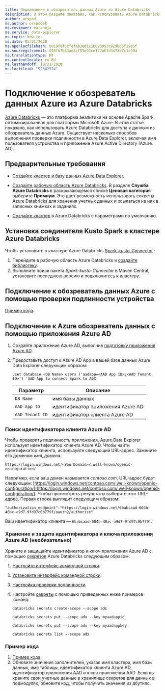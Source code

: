 ```yaml
---
title: Подключение к обозреватель данных Azure из Azure Databricks
description: В этом разделе показано, как использовать Azure Databricks для доступа к данным из обозреватель данных Azure.
author: orspod
ms.author: orspodek
ms.reviewer: maraheja
ms.service: data-explorer
ms.topic: how-to
ms.date: 05/21/2020
ms.openlocfilehash: b019f0f8cfefab2ed111b023993c929bd5f19e5f
ms.sourcegitcommit: 898f67b83ae8cf55e93ce172a6fd3473b7c1c094
ms.translationtype: MT
ms.contentlocale: ru-RU
ms.lasthandoff: 10/21/2020
ms.locfileid: "92342524"
---
```

# <a name="connect-to-azure-data-explorer-from-azure-databricks"></a>Подключение к обозреватель данных Azure из Azure Databricks

[Azure Databricks](/azure/azure-databricks/what-is-azure-databricks) — это платформа аналитики на основе Apache Spark, оптимизированная для платформы Microsoft Azure. В этой статье показано, как использовать Azure Databricks для доступа к данным из обозреватель данных Azure. Существует несколько способов выполнения проверки подлинности в Azure Data Explorer, включая имя пользователя устройства и приложение Azure Active Directory (Azure AD).
 
## <a name="prerequisites"></a>Предварительные требования

- [Создайте кластер и базу данных Azure Data Explorer](create-cluster-database-portal.md).
- [Создайте рабочую область Azure Databricks](/azure/azure-databricks/quickstart-create-databricks-workspace-portal#create-an-azure-databricks-workspace). В разделе **Служба Azure Databricks** в раскрывающемся списке **Ценовая категория** выберите **Премиум**. Это дает возможность использовать секреты Azure Databricks для хранения учетных данных и ссылаться на них в записных книжках и заданиях.

- [Создайте кластер](https://docs.azuredatabricks.net/user-guide/clusters/create.html) в Azure Databricks с параметрами по умолчанию.

 ## <a name="install-the-kusto-spark-connector-on-your-azure-databricks-cluster"></a>Установка соединителя Kusto Spark в кластере Azure Databricks

Чтобы установить в кластере Azure Databricks [Spark-kusto-Connector](https://mvnrepository.com/artifact/com.microsoft.azure.kusto/spark-kusto-connector) :

1. Перейдите в рабочую область Azure Databricks и [создайте библиотеку](https://docs.azuredatabricks.net/user-guide/libraries.html#create-a-library).
1. Выполните поиск пакета *Spark-kusto-Connector* в Maven Central, установите последнюю версию и подключитесь к кластеру. 

## <a name="connect-to-azure-data-explorer-by-using-a-device-authentication"></a>Подключение к обозреватель данных Azure с помощью проверки подлинности устройства

[Пример кода](https://github.com/Azure/azure-kusto-spark/blob/master/samples/src/main/python/pyKusto.py).

## <a name="connect-to-azure-data-explorer-by-using-an-azure-ad-app"></a>Подключение к Azure обозреватель данных с помощью приложения Azure AD

1. Создайте приложение Azure AD, выполнив [подготовку приложения Azure AD](./provision-azure-ad-app.md).
1. Предоставьте доступ к Azure AD App в вашей базе данных Azure Data Explorer следующим образом:

    ```kusto
    .set database <DB Name> users ('aadapp=<AAD App ID>;<AAD Tenant ID>') 'AAD App to connect Spark to ADX
    ```

    | Параметр | Описание |
    | - | - |
    | `DB Name` | имя базы данных |
    | `AAD App ID` | идентификатор приложения Azure AD |
    | `AAD Tenant ID` | идентификатор клиента Azure AD |

### <a name="find-your-azure-ad-tenant-id"></a>Поиск идентификатора клиента Azure AD

Чтобы проверить подлинность приложения, Azure Data Explorer использует идентификатор клиента Azure AD. Чтобы найти идентификатор клиента, используйте следующий URL-адрес. Замените его доменом *имя_домена*.

```
https://login.windows.net/<YourDomain>/.well-known/openid-configuration/
```

Например, если ваш домен называется *contoso.com*, URL-адрес будет следующим: [https://login.windows.net/contoso.com/.well-known/openid-configuration/](https://login.windows.net/contoso.com/.well-known/openid-configuration/). Чтобы просмотреть результаты выберите этот URL-адрес. Первая строка выглядит следующим образом: 

```
"authorization_endpoint":"https://login.windows.net/6babcaad-604b-40ac-a9d7-9fd97c0b779f/oauth2/authorize"
```

Ваш идентификатор клиента — `6babcaad-604b-40ac-a9d7-9fd97c0b779f`. 

### <a name="store-and-secure-your-azure-ad-app-id-and-key-optional"></a>Хранение и защита идентификатора и ключа приложения Azure AD (необязательно)  

Храните и защищайте идентификатор и ключ приложения Azure AD с помощью [секретов](https://docs.azuredatabricks.net/user-guide/secrets/index.html#secrets) Azure Databricks следующим образом:

1. [Настройте интерфейс командной строки](https://docs.azuredatabricks.net/user-guide/dev-tools/databricks-cli.html#set-up-the-cli).
1. [Установите интерфейс командной строки](https://docs.azuredatabricks.net/user-guide/dev-tools/databricks-cli.html#install-the-cli). 
1. [Настройка проверки подлинности](https://docs.azuredatabricks.net/user-guide/dev-tools/databricks-cli.html#set-up-authentication).
1. Настройте [секреты](https://docs.azuredatabricks.net/user-guide/secrets/index.html#secrets) с помощью приведенных ниже примеров команд:

    ```databricks secrets create-scope --scope adx```

    ```databricks secrets put --scope adx --key myaadappid```

    ```databricks secrets put --scope adx --key myaadappkey```

    ```databricks secrets list --scope adx```

### <a name="sample-code"></a>Пример кода

1. [Пример кода](https://github.com/Azure/azure-kusto-spark/blob/master/samples/src/main/python/pyKusto.py). 
1. Обновите значения заполнителей, указав имя кластера, имя базы данных, имя таблицы, идентификатор клиента Azure AD, идентификатор приложения AAD и ключ приложения AAD. Если вы храните свои учетные данные в хранилище секретов для данных в подмодулях, обновите код, чтобы получить значения из дбутилс.
